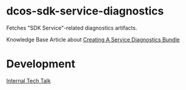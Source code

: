 # dcos-sdk-service-diagnostics

Fetches "SDK Service"-related diagnostics artifacts. 

Knowledge Base Article about [Creating A Service Diagnostics Bundle](https://support.d2iq.com/s/article/create-service-diag-bundle)

# Development

[Internal Tech Talk](https://drive.google.com/drive/u/0/folders/1N-44SxA7O6EoErdY4ImLBIVhiNlQGmC5)
